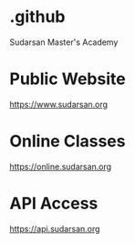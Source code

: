 # .github
Sudarsan Master's Academy

# Public Website
https://www.sudarsan.org

# Online Classes
https://online.sudarsan.org

# API Access

https://api.sudarsan.org
